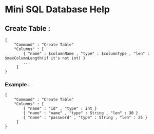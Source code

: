 # Mini SQL Database Help
## Create Table :
```
{
    "Command" : "Create Table"
    "Columns" : [
        { "name" : $columnName , "type" : $columnType , "len" : $maxColumnLength(if it's not int) }
        ...
     ]
}
```
### Example :
```
{
    "Command" : "Create Table"
    "Columns" : [
        { "name" : "id" , "type" : int }
        { "name" : "name" , "type" : String , "len" : 30 }
        { "name" : "password" , "type" : String , "len" : 25 }
     ]
}
```